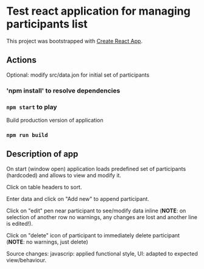 # Test react application for managing participants list

This project was bootstrapped with [Create React App](https://github.com/facebook/create-react-app).

## Actions

Optional: modify src/data.jon for initial set of participants

### 'npm install' to resolve dependencies
### `npm start` to play

Build production version of application
### `npm run build`

## Description of app
On start (window open) application loads predefined set of participants (hardcoded) and allows to view and modify it.

Click on table headers to sort.

Enter data and click on "Add new" to append participant.

Click on "edit" pen near participant to see/modify data inline (<b>NOTE</b>: on selection of another row no warnings, any changes are lost and another line is edited!).

Click on "delete" icon of participant to immediately delete participant (<b>NOTE</b>: no warnings, just delete)

Source changes: javascrip: applied functional style, UI: adapted to expected view/behaviour.
